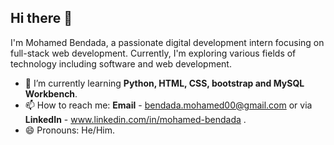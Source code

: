 ## Hi there 👋

I'm Mohamed Bendada, a passionate digital development intern focusing on full-stack web development. Currently, I'm exploring various fields of technology including software and web development.

- 🌱 I’m currently learning **Python, HTML, CSS, bootstrap and MySQL Workbench**.
- 📫 How to reach me: **Email** - bendada.mohamed00@gmail.com or via **LinkedIn** - www.linkedin.com/in/mohamed-bendada .
- 😄 Pronouns: He/Him.
